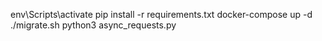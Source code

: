 
env\Scripts\activate
pip install -r requirements.txt
docker-compose up -d
./migrate.sh
python3 async_requests.py